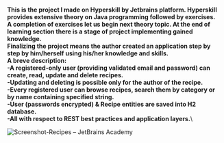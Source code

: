 ####
**This is the project I made on Hyperskill by Jetbrains platform. Hyperskill provides extensive theory on Java programming followed by exercises.\
A completion of exercises let us begin next theory topic. At the end of learning section there is a stage of project implementing gained knowledge.\
Finalizing the project means the author created an application step by step by him/herself using his/her knowledge and skills.\
 A breve description:\
-A registered-only user (providing validated email and password) can create, read, update and delete recipes.\
-Updating and deleting is possible only for the author of the recipe.\
-Every registered user can browse recipes, search them by category or by name containing specified string.\
-User (passwords encrypted) & Recipe entities are saved into H2 database.\
-All with respect to REST best practices and application layers.**\


![Screenshot-Recipes – JetBrains Academy](https://user-images.githubusercontent.com/82213811/136945015-7fbcd54d-6123-4ea9-ac32-038d36ec7529.png)


